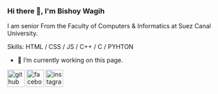 
### Hi there 👋, I'm Bishoy Wagih
I am senior From the Faculty of Computers & Informatics at Suez Canal University.               

Skills:  HTML / CSS / JS  / C++ / C  / PYHTON

- 🔭 I’m currently working on this page. 


[<img src='https://cdn.jsdelivr.net/npm/simple-icons@3.0.1/icons/github.svg' alt='github' height='40'>](https://github.com/https://github.com/Bishoywagih55)  [<img src='https://www.google.com/url?sa=i&url=https%3A%2F%2Fen.m.wikipedia.org%2Fwiki%2FFile%3A2021_Facebook_icon.svg&psig=AOvVaw0iuH8kGQ63_p2S-LWkjqpn&ust=1700348658804000&source=images&cd=vfe&ved=0CBEQjRxqFwoTCPCBhLSSzIIDFQAAAAAdAAAAABAE' alt='facebook' height='40'>](https://www.facebook.com/https://www.facebook.com/?locale=ar_AR)  [<img src='https://cdn.jsdelivr.net/npm/simple-icons@3.0.1/icons/instagram.svg' alt='instagram' height='40'>](https://www.instagram.com/https://www.instagram.com/bishoy_wagih55//)  


<!--
**Bishoywagih55/Bishoywagih55** is a ✨ _special_ ✨ repository because its `README.md` (this file) appears on your GitHub profile.

Here are some ideas to get you started:

- 🔭 I’m currently working on ...
- 🌱 I’m currently learning ...
- 👯 I’m looking to collaborate on ...
- 🤔 I’m looking for help with ...
- 💬 Ask me about ...
- 📫 How to reach me: ...
- 😄 Pronouns: ...
- ⚡ Fun fact: ...
-->
